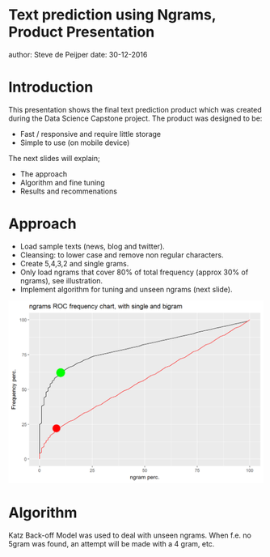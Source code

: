 Text prediction using Ngrams, Product Presentation
========================================================
author: Steve de Peijper
date: 30-12-2016

Introduction
========================================================

This presentation shows the final text prediction product which was created during the Data Science Capstone project. The product was designed to be:

- Fast / responsive and require little storage
- Simple to use (on mobile device)

The next slides will explain;

- The approach
- Algorithm and fine tuning
- Results and recommenations

Approach
========================================================

- Load sample texts (news, blog and twitter).  
- Cleansing: to lower case and remove non regular characters.
- Create 5,4,3,2 and single grams. 
- Only load ngrams that cover 80% of total frequency (approx 30% of ngrams), see illustration. 
- Implement algorithm for tuning and unseen ngrams (next slide).

![alt text](roc.png)

Algorithm
========================================================

Katz Back-off Model was used to deal with unseen ngrams. When f.e. no 5gram was found, an attempt will be made with a 4 gram, etc. 
